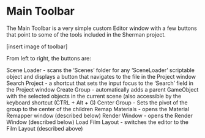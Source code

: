 # Main Toolbar 

The Main Toolbar is a very simple custom Editor window with a few 
buttons that point to some of the tools included in the Sherman project.

[insert image of toolbar]

From left to right, the buttons are:


Scene Loader - scans the ‘Scenes’ folder for any ‘SceneLoader’ 
	scriptable object and displays a button that navigates to the 
	file in the Project window
Search Project - a shortcut that sets the input focus to the 
	‘Search’ field in the Project window
Create Group - automatically adds a parent GameObject with the 
	selected objects in the current scene (also accessible by 
	the keyboard shortcut (CTRL + Alt + G)
Center Group - Sets the pivot of the group to the center of the children
Remap Materials - opens the Material Remapper window (described below)
Render Window - opens the Render Window (described below)
Load Film Layout - switches the editor to the Film Layout (described above)